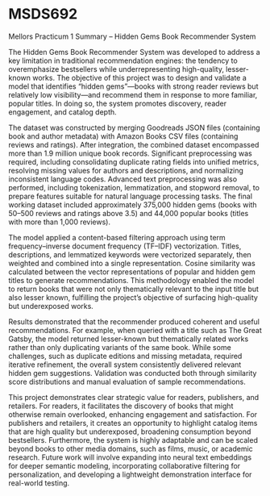 # MSDS692
Mellors Practicum 1
Summary – Hidden Gems Book Recommender System

The Hidden Gems Book Recommender System was developed to address a key limitation in traditional recommendation engines: the tendency to overemphasize bestsellers while underrepresenting high-quality, lesser-known works. The objective of this project was to design and validate a model that identifies “hidden gems”—books with strong reader reviews but relatively low visibility—and recommend them in response to more familiar, popular titles. In doing so, the system promotes discovery, reader engagement, and catalog depth.

The dataset was constructed by merging Goodreads JSON files (containing book and author metadata) with Amazon Books CSV files (containing reviews and ratings). After integration, the combined dataset encompassed more than 1.9 million unique book records. Significant preprocessing was required, including consolidating duplicate rating fields into unified metrics, resolving missing values for authors and descriptions, and normalizing inconsistent language codes. Advanced text preprocessing was also performed, including tokenization, lemmatization, and stopword removal, to prepare features suitable for natural language processing tasks. The final working dataset included approximately 375,000 hidden gems (books with 50–500 reviews and ratings above 3.5) and 44,000 popular books (titles with more than 1,000 reviews).

The model applied a content-based filtering approach using term frequency–inverse document frequency (TF–IDF) vectorization. Titles, descriptions, and lemmatized keywords were vectorized separately, then weighted and combined into a single representation. Cosine similarity was calculated between the vector representations of popular and hidden gem titles to generate recommendations. This methodology enabled the model to return books that were not only thematically relevant to the input title but also lesser known, fulfilling the project’s objective of surfacing high-quality but underexposed works.

Results demonstrated that the recommender produced coherent and useful recommendations. For example, when queried with a title such as The Great Gatsby, the model returned lesser-known but thematically related works rather than only duplicating variants of the same book. While some challenges, such as duplicate editions and missing metadata, required iterative refinement, the overall system consistently delivered relevant hidden gem suggestions. Validation was conducted both through similarity score distributions and manual evaluation of sample recommendations.

This project demonstrates clear strategic value for readers, publishers, and retailers. For readers, it facilitates the discovery of books that might otherwise remain overlooked, enhancing engagement and satisfaction. For publishers and retailers, it creates an opportunity to highlight catalog items that are high quality but underexposed, broadening consumption beyond bestsellers. Furthermore, the system is highly adaptable and can be scaled beyond books to other media domains, such as films, music, or academic research. Future work will involve expanding into neural text embeddings for deeper semantic modeling, incorporating collaborative filtering for personalization, and developing a lightweight demonstration interface for real-world testing.